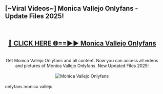 <h2>[~Viral Videos~] Monica Vallejo Onlyfans - Update Files 2025!</h2>
<br>
<div align="center">
<h2><a href="https://betterlinks.top/A2PfLJ" rel="nofollow">🔴 CLICK HERE 🌐==►► Monica Vallejo Onlyfans</a></h2>
<br>
Get Monica Vallejo Onlyfans and all content. Now you can access all videos and pictures of Monica Vallejo Onlyfans. New Updated Files 2025!
<br>
<br>
<a href="https://betterlinks.top/A2PfLJ" rel="nofollow" data-target="animated-image.originalLink"><img src="https://i.ibb.co.com/WyWwxjT/player-gif2.gif" alt="Monica Vallejo Onlyfans" style="max-width: 100%; display: inline-block;" data-target="animated-image.originalImage"></a>
</div>
<br>
onlyfans monica vallejo